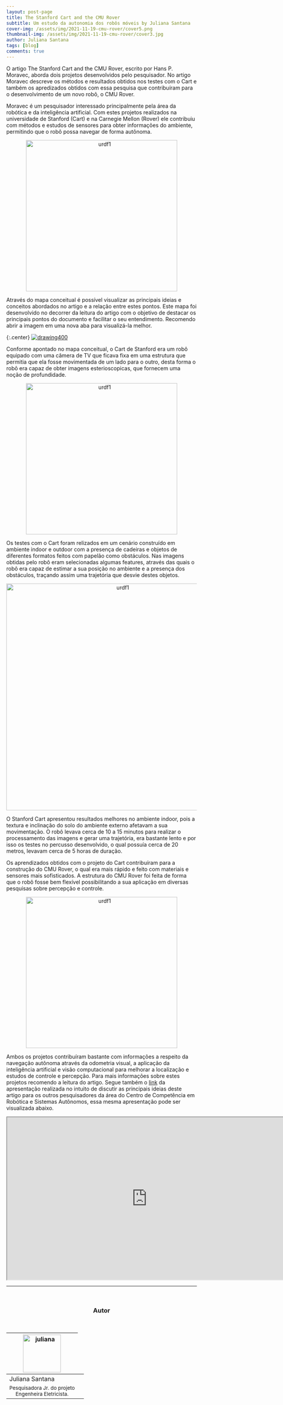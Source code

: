 ```yaml
---
layout: post-page
title: The Stanford Cart and the CMU Rover
subtitle: Um estudo da autonomia dos robôs móveis by Juliana Santana
cover-img: /assets/img/2021-11-19-cmu-rover/cover5.png
thumbnail-img: /assets/img/2021-11-19-cmu-rover/cover3.jpg
author: Juliana Santana
tags: [blog]
comments: true
---
```


O artigo The Stanford Cart and the CMU Rover, escrito por Hans P. Moravec, aborda dois projetos desenvolvidos pelo pesquisador. No artigo Moravec descreve os métodos e resultados obtidos nos testes com o Cart e também os apredizados obtidos com essa pesquisa que contribuíram para o desenvolvimento de um novo robô, o CMU Rover.

Moravec é um pesquisador interessado principalmente pela área da robótica e da inteligência artificial. Com estes projetos realizados na universidade de Stanford (Cart) e na Carnegie Mellon (Rover) ele contribuiu com métodos e estudos de sensores para obter informações do ambiente, permitindo que o robô possa navegar de forma autônoma.
<center>
<img src="{{ 'assets/img/2021-11-19-cmu-rover/moravec.jpg' | relative_url }}" width="400" text-align=center alt="urdf1" />
</center>

Através do mapa conceitual é possível  visualizar as principais ideias e conceitos abordados no artigo e a relação entre estes pontos. Este mapa foi desenvolvido no decorrer da leitura do artigo com o objetivo de destacar os principais pontos do documento e facilitar o seu entendimento. Recomendo abrir a imagem em uma nova aba para visualizá-la melhor.


<!--center>
<img src="{{ 'assets/img/2021-11-19-cmu-rover/The_Stanford_Cart_and_The_CMU_Rover-Juliana-artigo2-20211027.jpg' | relative_url }}" width="600" text-align=center alt="urdf1" />
</center-->

{:.center}
[![drawing400](../assets/img/2021-11-19-cmu-rover/The_Stanford_Cart_and_The_CMU_Rover-Juliana-artigo2-20211027.jpg)](../assets/img/2021-11-19-cmu-rover/The_Stanford_Cart_and_The_CMU_Rover-Juliana-artigo2-20211027.jpg)



Conforme apontado no mapa conceitual, o Cart de Stanford era um robô equipado com uma câmera de TV que ficava fixa em uma estrutura que permitia que ela fosse movimentada de um lado para o outro, desta forma o robô era capaz de obter imagens esterioscopicas, que fornecem uma noção de profundidade.

<center>
<img src="{{ 'assets/img/2021-11-19-cmu-rover/StanfordCart-007.png' | relative_url }}" width="400" text-align=center alt="urdf1" />
</center>

Os testes com o Cart foram relizados em um cenário construído em ambiente indoor e outdoor com a presença de cadeiras e objetos de diferentes formatos feitos com papelão como obstáculos. Nas imagens obtidas pelo robô eram selecionadas algumas features, através das quais o robô era capaz de estimar a sua posição no ambiente e a presença dos obstáculos, traçando assim uma trajetória que desvie destes objetos.

<center>
<img src="{{ 'assets/img/2021-11-19-cmu-rover/1979MRLimage.jpg' | relative_url }}" width="600" text-align=center alt="urdf1" />
</center>

O Stanford Cart apresentou resultados melhores no ambiente indoor, pois a textura e inclinação do solo do ambiente externo afetavam a sua movimentação. O robô levava cerca de 10 a 15 minutos para realizar o processamento das imagens e gerar uma trajetória, era bastante lento e por isso os testes no percusso desenvolvido, o qual possuía cerca de 20 metros, levavam cerca de 5 horas de duração.

Os aprendizados obtidos com o projeto do Cart contribuíram para a construção do CMU Rover, o qual era mais rápido e  feito com materiais e sensores mais sofisticados. A estrutura do CMU Rover foi feita de forma que o robô fosse bem flexível possibilitando a sua aplicação em diversas pesquisas sobre percepção e controle.

<center>
<img src="{{ 'assets/img/2021-11-19-cmu-rover/Pluto-x640.jpg' | relative_url }}" width="400" text-align=center alt="urdf1" />
</center>

Ambos os projetos contribuíram bastante com informações a respeito da navegação autônoma através da odometria visual, a aplicação da inteligência artificial e visão computacional para melhorar a localização e estudos de controle e percepção. 
Para mais informações sobre estes projetos recomendo a leitura do artigo. Segue também o [link](https://drive.google.com/file/d/1V9WElQ7WOdHHDfw_tiDWLvxoHy8TMy4W/view?usp=sharing) da apresentação realizada no intuito de discutir as principais ideias deste artigo para os outros pesquisadores da área do Centro de Competência em Robótica e Sistemas Autônomos, essa mesma apresentação pode ser visualizada abaixo.


<iframe src = "https://drive.google.com/file/d/1V9WElQ7WOdHHDfw_tiDWLvxoHy8TMy4W/preview" width='740' height='430' allowfullscreen mozallowfullscreen webkitallowfullscreen></iframe>

<br>

---------------------
<br>

<!-- autor -->
<center><h3 class="post-title">Autor</h3><br/></center>
<div class="row">
<div class="col-xl-auto offset-xl-0 col-lg-4 offset-lg-0 center">
  <table class="table-borderless highlight">
    <thead>
      <tr>
        <th><img src="{{ 'assets/img/people/juliana-1.png' | relative_url }}" width="100" alt="juliana" class="img-fluid rounded-circle" /></th>
      </tr>
    </thead>
    <tbody>
      <tr class="font-weight-bolder" style="text-align: center margin-top: 0">
        <td>Juliana Santana</td>
      </tr>
      <tr style="text-align: center" >
        <td style="vertical-align: top"><small>Pesquisadora Jr. do projeto <br>Engenheira Eletricista.</small></td>
        <td></td>
      </tr>
    </tbody>
  </table>
</div>
</div>

<br>

<br>